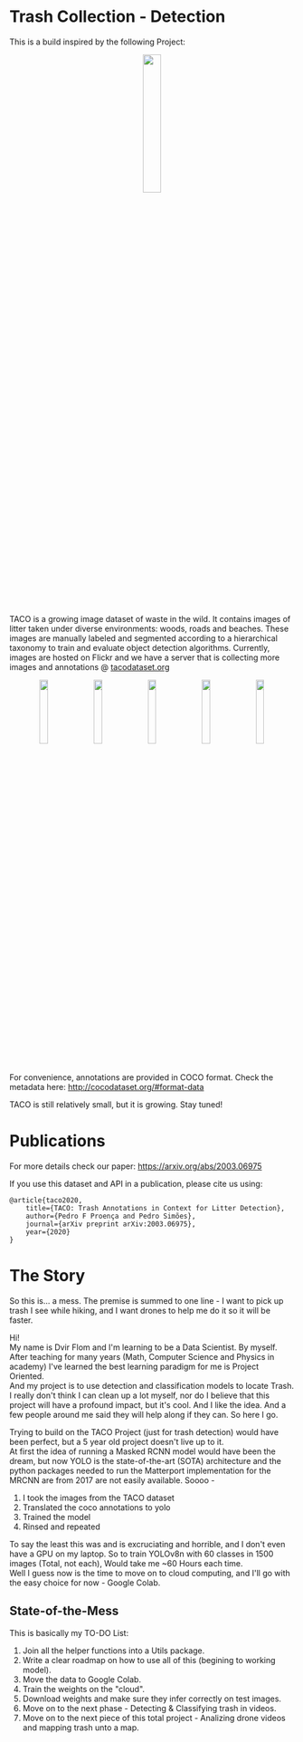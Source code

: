 # Trash Collection - Detection

This is a build inspired by the following Project:

<p align="center">
<img src="https://raw.githubusercontent.com/wiki/pedropro/TACO/images/logonav.png" width="25%"/>
</p>

TACO is a growing image dataset of waste in the wild. It contains images of litter taken under
diverse environments: woods, roads and beaches. These images are manually labeled and segmented
according to a hierarchical taxonomy to train and evaluate object detection algorithms. Currently,
images are hosted on Flickr and we have a server that is collecting more images and
annotations @ [tacodataset.org](http://tacodataset.org)


<div align="center">
  <div class="column">
    <img src="https://raw.githubusercontent.com/wiki/pedropro/TACO/images/1.png" width="17%" hspace="3">
    <img src="https://raw.githubusercontent.com/wiki/pedropro/TACO/images/2.png" width="17%" hspace="3">
    <img src="https://raw.githubusercontent.com/wiki/pedropro/TACO/images/3.png" width="17%" hspace="3">
    <img src="https://raw.githubusercontent.com/wiki/pedropro/TACO/images/4.png" width="17%" hspace="3">
    <img src="https://raw.githubusercontent.com/wiki/pedropro/TACO/images/5.png" width="17%" hspace="3">
  </div>
</div>
</br>

For convenience, annotations are provided in COCO format. Check the metadata here:
http://cocodataset.org/#format-data

TACO is still relatively small, but it is growing. Stay tuned!

# Publications

For more details check our paper: https://arxiv.org/abs/2003.06975

If you use this dataset and API in a publication, please cite us using: &nbsp;
```
@article{taco2020,
    title={TACO: Trash Annotations in Context for Litter Detection},
    author={Pedro F Proença and Pedro Simões},
    journal={arXiv preprint arXiv:2003.06975},
    year={2020}
}
```
# The Story
So this is... a mess.
The premise is summed to one line - 
I want to pick up trash I see while hiking, and I want drones to help me do it so it will be faster.

Hi!<br/>
My name is Dvir Flom and I'm learning to be a Data Scientist. By myself.<br/>
After teaching for many years (Math, Computer Science and Physics in academy) I've learned the best learning paradigm for me is Project Oriented.<br/>
And my project is to use detection and classification models to locate Trash.<br/>
I really don't think I can clean up a lot myself, nor do I believe that this project will have a profound impact, but it's cool. And I like the idea.
And a few people around me said they will help along if they can. So here I go.

Trying to build on the TACO Project (just for trash detection) would have been perfect, but a 5 year old project doesn't live up to it.<br/>
At first the idea of running a Masked RCNN model would have been the dream, but now YOLO is the state-of-the-art (SOTA) architecture 
and the python packages needed to run the Matterport implementation for the MRCNN are from 2017 are not easily available.
Soooo - 
1. I took the images from the TACO dataset
2. Translated the coco annotations to yolo
3. Trained the model
4. Rinsed and repeated

To say the least this was and is excruciating and horrible, and I don't even have a GPU on my laptop. So to train YOLOv8n with 60 classes in 1500 images (Total, not each),
Would take me ~60 Hours each time. <br/>
Well I guess now is the time to move on to cloud computing, and I'll go with the easy choice for now - Google Colab.

## State-of-the-Mess
This is basically my TO-DO List:
1. Join all the helper functions into a Utils package.
2. Write a clear roadmap on how to use all of this (begining to working model).
3. Move the data to Google Colab.
4. Train the weights on the "cloud".
5. Download weights and make sure they infer correctly on test images.
6. Move on to the next phase - Detecting & Classifying trash in videos.
7. Move on to the next piece of this total project - Analizing drone videos and mapping trash unto a map.